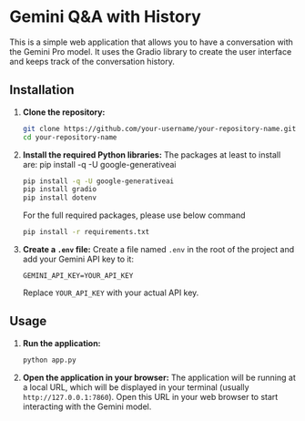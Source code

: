 # Gemini Q&A with History

This is a simple web application that allows you to have a conversation with the Gemini Pro model. It uses the Gradio library to create the user interface and keeps track of the conversation history.

## Installation

1.  **Clone the repository:**
    ```bash
    git clone https://github.com/your-username/your-repository-name.git
    cd your-repository-name
    ```

2.  **Install the required Python libraries:**
    The packages at least to install are: pip install -q -U google-generativeai
    ```bash
    pip install -q -U google-generativeai
    pip install gradio
    pip install dotenv
    ```
    For the full required packages, please use below command
    ```bash
    pip install -r requirements.txt
    ```

4.  **Create a `.env` file:**
    Create a file named `.env` in the root of the project and add your Gemini API key to it:
    ```
    GEMINI_API_KEY=YOUR_API_KEY
    ```
    Replace `YOUR_API_KEY` with your actual API key.

## Usage

1.  **Run the application:**
    ```bash
    python app.py
    ```

2.  **Open the application in your browser:**
    The application will be running at a local URL, which will be displayed in your terminal (usually `http://127.0.0.1:7860`). Open this URL in your web browser to start interacting with the Gemini model.
